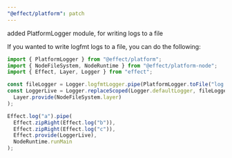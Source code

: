 ```yaml
---
"@effect/platform": patch
---
```


added PlatformLogger module, for writing logs to a file

If you wanted to write logfmt logs to a file, you can do the following:

```ts
import { PlatformLogger } from "@effect/platform";
import { NodeFileSystem, NodeRuntime } from "@effect/platform-node";
import { Effect, Layer, Logger } from "effect";

const fileLogger = Logger.logfmtLogger.pipe(PlatformLogger.toFile("log.txt"));
const LoggerLive = Logger.replaceScoped(Logger.defaultLogger, fileLogger).pipe(
  Layer.provide(NodeFileSystem.layer)
);

Effect.log("a").pipe(
  Effect.zipRight(Effect.log("b")),
  Effect.zipRight(Effect.log("c")),
  Effect.provide(LoggerLive),
  NodeRuntime.runMain
);
```
